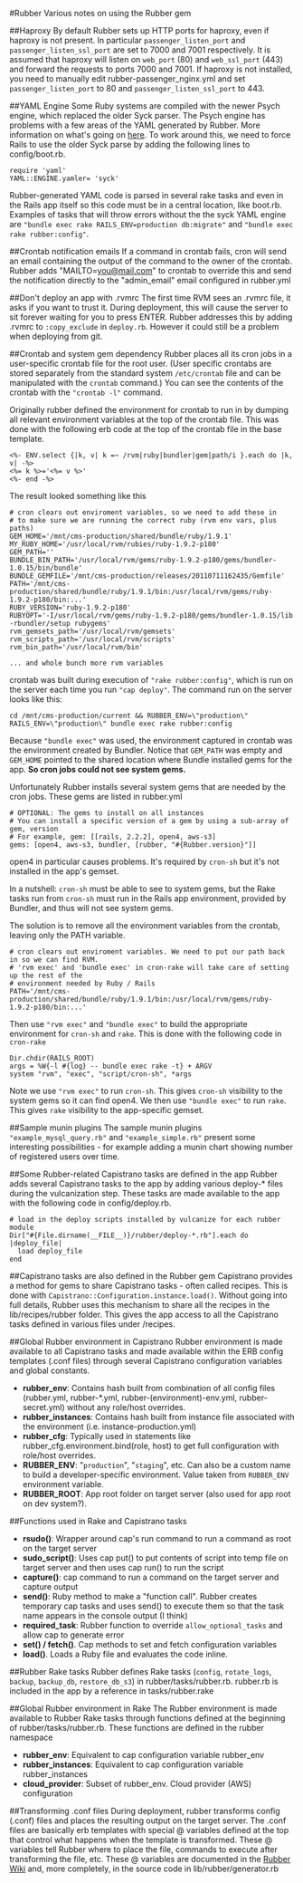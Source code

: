 #Rubber
Various notes on using the Rubber gem

##Haproxy
By default Rubber sets up HTTP ports for haproxy, even if haproxy is not present. In particular
`passenger_listen_port` and `passenger_listen_ssl_port` are set to 7000 and 7001 respectively.
It is assumed that haproxy will listen on `web_port` (80) and `web_ssl_port` (443) and forward
the requests to ports 7000 and 7001. If haproxy is not installed, you need to manually edit
rubber-passenger_nginx.yml and set `passenger_listen_port` to 80 and `passenger_listen_ssl_port`
to 443.

##YAML Engine
Some Ruby systems are compiled with the newer Psych engine, which replaced the older Syck parser.
The Psych engine has problems with a few areas of the YAML generated by Rubber. More information
on what's going on [here](http://pivotallabs.com/users/mkocher/blog/articles/1692-yaml-psych-and-ruby-1-9-2-p180-here-there-be-dragons).
To work around this, we need to force Rails to use the older Syck parse by adding the following
lines to config/boot.rb.

    require 'yaml'
    YAML::ENGINE.yamler= 'syck'

Rubber-generated YAML code is parsed in several rake tasks and even in the Rails app itself so this code must
be in a central location, like boot.rb. Examples of tasks that will throw errors without the the syck YAML
engine are `"bundle exec rake RAILS_ENV=production db:migrate"` and `"bundle exec rake rubber:config"`.

##Crontab notification emails
If a command in crontab fails, cron will send an email containing the output of the command to the owner
of the crontab. Rubber adds "MAILTO=you@mail.com" to crontab to override this and send the notification
directly to the "admin_email" email configured in rubber.yml

##Don't deploy an app with .rvmrc
The first time RVM sees an .rvmrc file, it asks if you want to trust it. During deployment, this will
cause the server to sit forever waiting for you to press ENTER. Rubber addresses this by adding
.rvmrc to `:copy_exclude` in `deploy.rb`. However it could still be a problem when deploying from git.

##Crontab and system gem dependency
Rubber places all its cron jobs in a user-specific crontab file for the root user. (User specific
crontabs are stored separately from the standard system `/etc/crontab` file and can be manipulated
with the `crontab` command.) You can see the contents of the crontab with the `"crontab -l"` command.

Originally rubber defined the environment for crontab to run in by dumping all relevant environment
variables at the top of the crontab file. This was done with the following erb code at the top of the
crontab file in the base template.

    <%- ENV.select {|k, v| k =~ /rvm|ruby|bundler|gem|path/i }.each do |k, v| -%>
    <%= k %>='<%= v %>'
    <%- end -%>

The result looked something like this

    # cron clears out enviroment variables, so we need to add these in
    # to make sure we are running the correct ruby (rvm env vars, plus paths)
    GEM_HOME='/mnt/cms-production/shared/bundle/ruby/1.9.1'
    MY_RUBY_HOME='/usr/local/rvm/rubies/ruby-1.9.2-p180'
    GEM_PATH=''
    BUNDLE_BIN_PATH='/usr/local/rvm/gems/ruby-1.9.2-p180/gems/bundler-1.0.15/bin/bundle'
    BUNDLE_GEMFILE='/mnt/cms-production/releases/20110711162435/Gemfile'
    PATH='/mnt/cms-production/shared/bundle/ruby/1.9.1/bin:/usr/local/rvm/gems/ruby-1.9.2-p180/bin:...'
    RUBY_VERSION='ruby-1.9.2-p180'
    RUBYOPT='-I/usr/local/rvm/gems/ruby-1.9.2-p180/gems/bundler-1.0.15/lib -rbundler/setup rubygems'
    rvm_gemsets_path='/usr/local/rvm/gemsets'
    rvm_scripts_path='/usr/local/rvm/scripts'
    rvm_bin_path='/usr/local/rvm/bin'
    
    ... and whole bunch more rvm variables

crontab was built during execution of `"rake rubber:config"`, which is run on the server each time
you run `"cap deploy"`. The command run on the server looks like this:

    cd /mnt/cms-production/current && RUBBER_ENV=\"production\" RAILS_ENV=\"production\" bundle exec rake rubber:config

Because `"bundle exec"` was used, the environment captured in crontab was the environment created by
Bundler. Notice that `GEM_PATH` was empty and `GEM_HOME` pointed to the shared location where Bundle
installed gems for the app. **So cron jobs could not see system gems.**

Unfortunately Rubber installs several system gems that are needed by the cron jobs. These gems
are listed in rubber.yml

    # OPTIONAL: The gems to install on all instances
    # You can install a specific version of a gem by using a sub-array of gem, version
    # For example, gem: [[rails, 2.2.2], open4, aws-s3]
    gems: [open4, aws-s3, bundler, [rubber, "#{Rubber.version}"]]

open4 in particular causes problems. It's required by `cron-sh` but it's not installed in the app's gemset.

In a nutshell: `cron-sh` must be able to see to system gems, but the Rake tasks run from `cron-sh` must
run in the Rails app environment, provided by Bundler, and thus will not see system gems.

The solution is to remove all the environment variables from the crontab, leaving only the PATH variable.

    # cron clears out enviroment variables. We need to put our path back in so we can find RVM.
    # 'rvm exec' and 'bundle exec' in cron-rake will take care of setting up the rest of the
    # environment needed by Ruby / Rails
    PATH='/mnt/cms-production/shared/bundle/ruby/1.9.1/bin:/usr/local/rvm/gems/ruby-1.9.2-p180/bin:...'

Then use `"rvm exec"` and `"bundle exec"` to build the appropriate environment for `cron-sh` and `rake`.
This is done with the following code in `cron-rake`

    Dir.chdir(RAILS_ROOT)
    args = %W{-l #{log} -- bundle exec rake -t} + ARGV
    system "rvm", "exec", "script/cron-sh", *args

Note we use `"rvm exec"` to run `cron-sh`. This gives `cron-sh` visibility to the system gems so it can find open4.
We then use `"bundle exec"` to run `rake`. This gives `rake` visibility to the app-specific gemset.

##Sample munin plugins
The sample munin plugins `"example_mysql_query.rb"` and `"example_simple.rb"` present some
interesting possibilities - for example adding a munin chart showing number of registered users
over time.

##Some Rubber-related Capistrano tasks are defined in the app
Rubber adds several Capistrano tasks to the app by adding various deploy-* files during the
vulcanization step. These tasks are made available to the app with the following code in
config/deploy.rb.

    # load in the deploy scripts installed by vulcanize for each rubber module
    Dir["#{File.dirname(__FILE__)}/rubber/deploy-*.rb"].each do |deploy_file|
      load deploy_file
    end

##Capistrano tasks are also defined in the Rubber gem
Capistrano provides a method for gems to share Capistrano tasks - often called recipes. This is done
with `Capistrano::Configuration.instance.load()`. Without going into full details, Rubber uses this
mechanism to share all the recipes in the lib/recipes/rubber folder. This gives the app access to
all the Capistrano tasks defined in various files under /recipes.

##Global Rubber environment in Capistrano
Rubber environment is made available to all Capistrano tasks and made available within the ERB config
templates (.conf files) through several Capistrano configuration variables and global constants.

* **rubber\_env**: Contains hash built from combination of all config files (rubber.yml, rubber-*.yml,
rubber-(environment)-env.yml, rubber-secret.yml) without any role/host overrides.
* **rubber\_instances**: Contains hash built from instance file associated with the environment (i.e. instance-production.yml)
* **rubber\_cfg**: Typically used in statements like rubber\_cfg.environment.bind(role, host) to get
full configuration with role/host overrides.
* **RUBBER_ENV**: "`production`", "`staging`", etc. Can also be a custom name to build a developer-specific
environment. Value taken from `RUBBER_ENV` environment variable.
* **RUBBER_ROOT**: App root folder on target server (also used for app root on dev system?).

##Functions used in Rake and Capistrano tasks
* **rsudo()**: Wrapper around cap's run command to run a command as root on the target server
* **sudo_script()**: Uses cap put() to put contents of script into temp file on target server and then uses
cap run() to run the script
* **capture()**: cap command to run a command on the target server and capture output
* **send()**: Ruby method to make a "function call". Rubber creates temporary cap tasks and uses send() to
execute them so that the task name appears in the console output (I think)
* **required\_task**: Rubber function to override `allow_optional_tasks` and allow cap to generate error
* **set() / fetch()**. Cap methods to set and fetch configuration variables
* **load()**. Loads a Ruby file and evaluates the code inline.

##Rubber Rake tasks
Rubber defines Rake tasks (`config`, `rotate_logs`, `backup`, `backup_db`, `restore_db_s3`) in
rubber/tasks/rubber.rb. rubber.rb is included in the app by a reference in tasks/rubber.rake

##Global Rubber environment in Rake
The Rubber environment is made available to Rubber Rake tasks through functions defined at the
beginning of rubber/tasks/rubber.rb. These functions are defined in the rubber namespace

* **rubber\_env**: Equivalent to cap configuration variable rubber\_env
* **rubber_instances**: Equivalent to cap configuration variable rubber\_instances
* **cloud_provider**: Subset of rubber\_env. Cloud provider (AWS) configuration

##Transforming .conf files
During deployment, rubber transforms config (.conf) files and places the resulting output on the
target server. The .conf files are basically erb templates with special @ variables defined at
the top that control what happens when the template is transformed. These @ variables tell Rubber
where to place the file, commands to execute after transforming the file, etc. These @ variables
are documented in the [Rubber Wiki](https://github.com/wr0ngway/rubber/wiki/Configuration) and,
more completely, in the source code in lib/rubber/generator.rb

